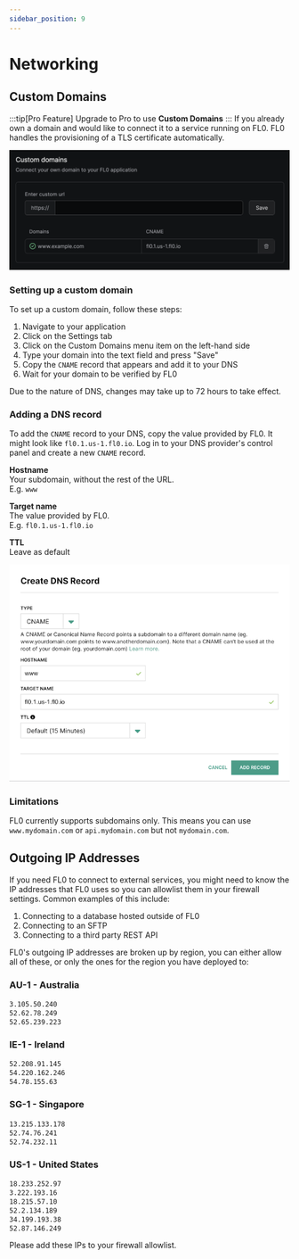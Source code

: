 ```yaml
---
sidebar_position: 9
---
```


# Networking

## Custom Domains
:::tip[Pro Feature]
Upgrade to Pro to use **Custom Domains**
:::
If you already own a domain and would like to connect it to a service running on FL0. FL0 handles the provisioning of a TLS certificate automatically.

![Custom domains](./assets/custom-domains.png)

### Setting up a custom domain
To set up a custom domain, follow these steps:
1. Navigate to your application
2. Click on the Settings tab
3. Click on the Custom Domains menu item on the left-hand side
4. Type your domain into the text field and press "Save"
5. Copy the `CNAME` record that appears and add it to your DNS
6. Wait for your domain to be verified by FL0

Due to the nature of DNS, changes may take up to 72 hours to take effect.

### Adding a DNS record
To add the `CNAME` record to your DNS, copy the value provided by FL0. It might look like `fl0.1.us-1.fl0.io`.
Log in to your DNS provider's control panel and create a new `CNAME` record.

**Hostname**  
Your subdomain, without the rest of the URL.  
E.g. `www`

**Target name**  
The value provided by FL0.  
E.g. `fl0.1.us-1.fl0.io`

**TTL**  
Leave as default

![Custom domain DNS](./assets/custom-domain-dns.png)


### Limitations
FL0 currently supports subdomains only. This means you can use `www.mydomain.com` or `api.mydomain.com` but not `mydomain.com`.

## Outgoing IP Addresses
If you need FL0 to connect to external services, you might need to know the IP addresses that FL0 uses so you can allowlist them in your firewall settings.
Common examples of this include:

1. Connecting to a database hosted outside of FL0
2. Connecting to an SFTP
3. Connecting to a third party REST API

FL0's outgoing IP addresses are broken up by region, you can either allow all of these, or only the ones for the region you have deployed to:

### AU-1 - Australia
```
3.105.50.240
52.62.78.249
52.65.239.223
```

### IE-1 - Ireland
```
52.208.91.145
54.220.162.246
54.78.155.63
```

### SG-1 - Singapore
```
13.215.133.178
52.74.76.241
52.74.232.11
```

### US-1 - United States
```
18.233.252.97
3.222.193.16
18.215.57.10
52.2.134.189
34.199.193.38
52.87.146.249
```

Please add these IPs to your firewall allowlist.

